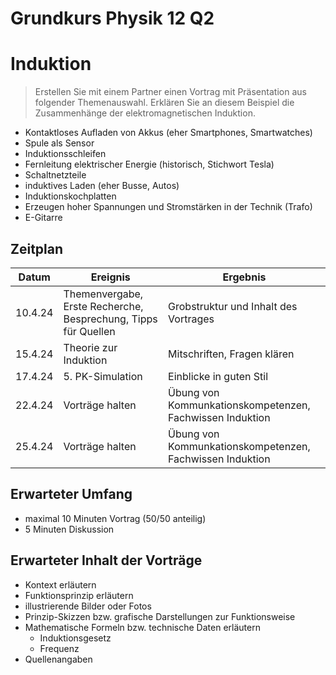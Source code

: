 Grundkurs Physik 12 Q2
==========================

# Induktion

> Erstellen Sie mit einem Partner einen Vortrag mit Präsentation aus folgender Themenauswahl.
> Erklären Sie an diesem Beispiel die Zusammenhänge der elektromagnetischen Induktion.

- Kontaktloses Aufladen von Akkus (eher Smartphones, Smartwatches)
- Spule als Sensor
- Induktionsschleifen
- Fernleitung elektrischer Energie (historisch, Stichwort Tesla)
- Schaltnetzteile
- induktives Laden (eher Busse, Autos)
- Induktionskochplatten
- Erzeugen hoher Spannungen und Stromstärken in der Technik (Trafo)
- E-Gitarre

## Zeitplan

|Datum | Ereignis| Ergebnis|
|---|---|---|
|10.4.24 | Themenvergabe, Erste Recherche, Besprechung, Tipps für Quellen| Grobstruktur und Inhalt des Vortrages
|15.4.24| Theorie zur Induktion | Mitschriften, Fragen klären|
|17.4.24| 5. PK-Simulation | Einblicke in guten Stil |
|22.4.24| Vorträge halten | Übung von Kommunkationskompetenzen, Fachwissen Induktion |
|25.4.24| Vorträge halten | Übung von Kommunkationskompetenzen, Fachwissen Induktion |

## Erwarteter Umfang

- maximal 10 Minuten Vortrag (50/50 anteilig)
- 5 Minuten Diskussion

## Erwarteter Inhalt der Vorträge

- Kontext erläutern
- Funktionsprinzip erläutern
- illustrierende Bilder oder Fotos
- Prinzip-Skizzen bzw. grafische Darstellungen zur Funktionsweise
- Mathematische Formeln bzw. technische Daten erläutern
	- Induktionsgesetz
	- Frequenz
- Quellenangaben
